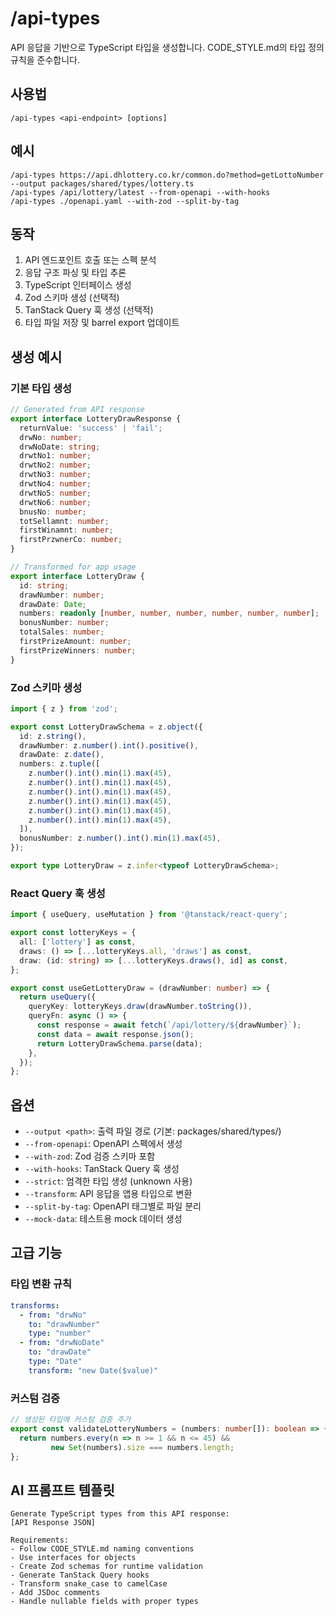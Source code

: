 # /api-types

API 응답을 기반으로 TypeScript 타입을 생성합니다. CODE_STYLE.md의 타입 정의 규칙을 준수합니다.

## 사용법
```
/api-types <api-endpoint> [options]
```

## 예시
```
/api-types https://api.dhlottery.co.kr/common.do?method=getLottoNumber --output packages/shared/types/lottery.ts
/api-types /api/lottery/latest --from-openapi --with-hooks
/api-types ./openapi.yaml --with-zod --split-by-tag
```

## 동작
1. API 엔드포인트 호출 또는 스펙 분석
2. 응답 구조 파싱 및 타입 추론
3. TypeScript 인터페이스 생성
4. Zod 스키마 생성 (선택적)
5. TanStack Query 훅 생성 (선택적)
6. 타입 파일 저장 및 barrel export 업데이트

## 생성 예시

### 기본 타입 생성
```typescript
// Generated from API response
export interface LotteryDrawResponse {
  returnValue: 'success' | 'fail';
  drwNo: number;
  drwNoDate: string;
  drwtNo1: number;
  drwtNo2: number;
  drwtNo3: number;
  drwtNo4: number;
  drwtNo5: number;
  drwtNo6: number;
  bnusNo: number;
  totSellamnt: number;
  firstWinamnt: number;
  firstPrzwnerCo: number;
}

// Transformed for app usage
export interface LotteryDraw {
  id: string;
  drawNumber: number;
  drawDate: Date;
  numbers: readonly [number, number, number, number, number, number];
  bonusNumber: number;
  totalSales: number;
  firstPrizeAmount: number;
  firstPrizeWinners: number;
}
```

### Zod 스키마 생성
```typescript
import { z } from 'zod';

export const LotteryDrawSchema = z.object({
  id: z.string(),
  drawNumber: z.number().int().positive(),
  drawDate: z.date(),
  numbers: z.tuple([
    z.number().int().min(1).max(45),
    z.number().int().min(1).max(45),
    z.number().int().min(1).max(45),
    z.number().int().min(1).max(45),
    z.number().int().min(1).max(45),
    z.number().int().min(1).max(45),
  ]),
  bonusNumber: z.number().int().min(1).max(45),
});

export type LotteryDraw = z.infer<typeof LotteryDrawSchema>;
```

### React Query 훅 생성
```typescript
import { useQuery, useMutation } from '@tanstack/react-query';

export const lotteryKeys = {
  all: ['lottery'] as const,
  draws: () => [...lotteryKeys.all, 'draws'] as const,
  draw: (id: string) => [...lotteryKeys.draws(), id] as const,
};

export const useGetLotteryDraw = (drawNumber: number) => {
  return useQuery({
    queryKey: lotteryKeys.draw(drawNumber.toString()),
    queryFn: async () => {
      const response = await fetch(`/api/lottery/${drawNumber}`);
      const data = await response.json();
      return LotteryDrawSchema.parse(data);
    },
  });
};
```

## 옵션
- `--output <path>`: 출력 파일 경로 (기본: packages/shared/types/)
- `--from-openapi`: OpenAPI 스펙에서 생성
- `--with-zod`: Zod 검증 스키마 포함
- `--with-hooks`: TanStack Query 훅 생성
- `--strict`: 엄격한 타입 생성 (unknown 사용)
- `--transform`: API 응답을 앱용 타입으로 변환
- `--split-by-tag`: OpenAPI 태그별로 파일 분리
- `--mock-data`: 테스트용 mock 데이터 생성

## 고급 기능

### 타입 변환 규칙
```yaml
transforms:
  - from: "drwNo"
    to: "drawNumber"
    type: "number"
  - from: "drwNoDate"
    to: "drawDate"
    type: "Date"
    transform: "new Date($value)"
```

### 커스텀 검증
```typescript
// 생성된 타입에 커스텀 검증 추가
export const validateLotteryNumbers = (numbers: number[]): boolean => {
  return numbers.every(n => n >= 1 && n <= 45) && 
         new Set(numbers).size === numbers.length;
};
```

## AI 프롬프트 템플릿
```
Generate TypeScript types from this API response:
[API Response JSON]

Requirements:
- Follow CODE_STYLE.md naming conventions
- Use interfaces for objects
- Create Zod schemas for runtime validation
- Generate TanStack Query hooks
- Transform snake_case to camelCase
- Add JSDoc comments
- Handle nullable fields with proper types
```